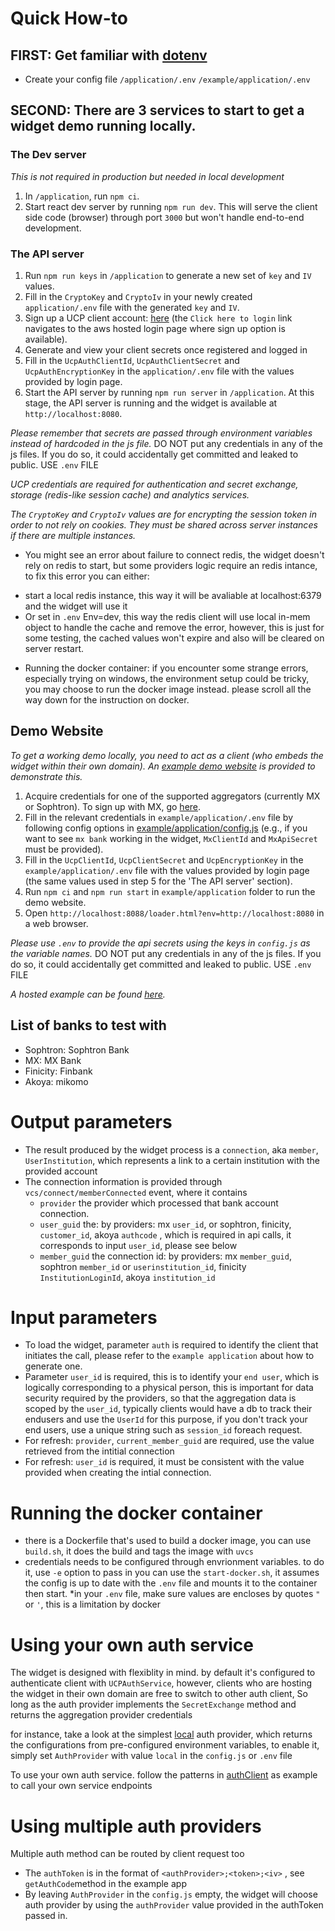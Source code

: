 # Quick How-to

## FIRST: Get familiar with [dotenv](https://www.npmjs.com/package/dotenv)
- Create your config file `/application/.env` `/example/application/.env`

## SECOND: There are 3 services to start to get a widget demo running locally.
### The Dev server
*This is not required in production but needed in local development*
  1. In `/application`, run `npm ci`.
  2. Start react dev server by running `npm run dev`. This will serve the client side code (browser) through port `3000` but won't handle end-to-end development.

### The API server
  1. Run `npm run keys` in `/application` to generate a new set of `key` and `IV` values.
  2. Fill in the `CryptoKey` and `CryptoIv` in your newly created `application/.env` file with the generated `key` and `IV`.
  3. Sign up a UCP client account: [here](https://login.universalconnectproject.org/) (the `Click here to login` link navigates to the aws hosted login page where sign up option is available).
  4. Generate and view your client secrets once registered and logged in
  5. Fill in the `UcpAuthClientId`, `UcpAuthClientSecret` and `UcpAuthEncryptionKey` in the `application/.env` file with the values provided by login page.
  6. Start the API server by running `npm run server` in `/application`. At this stage, the API server is running and the widget is available at `http://localhost:8080`.

  *Please remember that secrets are passed through environment variables instead of hardcoded in the js file.*
  DO NOT put any credentials in any of the js files. If you do so, it could accidentally get committed and leaked to public.
  USE `.env` FILE

  *UCP credentials are required for authentication and secret exchange, storage (redis-like session cache) and analytics services.*
  
  *The `CryptoKey` and `CryptoIv` values are for encrypting the session token in order to not rely on cookies. They must be shared across server instances if there are multiple instances.*

  * You might see an error about failure to connect redis, the widget doesn't rely on redis to start, but some providers logic require an redis intance, to fix this error you can either: 
  - start a local redis instance, this way it will be avaliable at localhost:6379 and the widget will use it
  - Or set in `.env` Env=dev, this way the redis client will use local in-mem object to handle the cache and remove the error, however, this is just for some testing, the cached values won't expire and also will be cleared on server restart. 
  * Running the docker container:
    if you encounter some strange errors, especially trying on windows, the environment setup could be tricky, you may choose to run the docker image instead. please scroll all the way down for the instruction on docker.

## Demo Website

*To get a working demo locally, you need to act as a client (who embeds the widget within their own domain). An [example demo website](../example/README.md) is provided to demonstrate this.*

  1. Acquire credentials for one of the supported aggregators (currently MX or Sophtron). To sign up with MX, go [here](https://dashboard.mx.com/sign_up).
  2. Fill in the relevant credentials in `example/application/.env` file by following config options in [example/application/config.js](../example/application/config.js) (e.g., if you want to see `mx bank` working in the widget, `MxClientId` and `MxApiSecret` must be provided).
  3. Fill in the `UcpClientId`, `UcpClientSecret` and `UcpEncryptionKey` in the `example/application/.env` file with the values provided by login page (the same values used in step 5 for the 'The API server' section).
  4. Run `npm ci` and `npm run start` in `example/application` folder to run the demo website.
  5. Open `http://localhost:8088/loader.html?env=http://localhost:8080` in a web browser.

*Please use `.env` to provide the api secrets using the keys in `config.js` as the variable names.*
DO NOT put any credentials in any of the js files. If you do so, it could accidentally get committed and leaked to public.
USE `.env` FILE

*A hosted example can be found [here](https://demo.universalconnectproject.org/loader.html?env=https://widget.universalconnectproject.org).*

## List of banks to test with 
- Sophtron: Sophtron Bank
- MX: MX Bank
- Finicity: Finbank
- Akoya: mikomo

# Output parameters
- The result produced by the widget process is a `connection`, aka `member`, `UserInstitution`, which represents a link to a certain institution with the provided account
- The connection information is provided through `vcs/connect/memberConnected` event, where it contains 
  * `provider` the provider which processed that bank account connection.
  * `user_guid` the: by providers:  mx `user_id`, or sophtron, finicity, `customer_id`, akoya `authcode` , which is required in api calls, it corresponds to input `user_id`, please see below
  * `member_guid` the connection id: by providers: mx `member_guid`, sophtron `member_id` or `userinstitution_id`, finicity `InstitutionLoginId`, akoya `institution_id` 

# Input parameters
- To load the widget, parameter `auth` is required to identify the client that initiates the call, please refer to the `example application` about how to generate one.
- Parameter `user_id` is required, this is to identify your `end user`, which is logically corresponding to a physical person, this is important for data security required by the providers, so that the aggregation data is scoped by the `user_id`, typically clients would have a db to track their endusers and use the `UserId` for this purpose, if you don't track your end users, use a unique string such as `session_id` foreach request.
- For refresh: `provider`, `current_member_guid` are required, use the value retrieved from the intitial connection
- For refresh: `user_id` is required, it must be consistent with the value provided when creating the intial connection. 

# Running the docker container
- there is a Dockerfile that's used to build a docker image, 
  you can use `build.sh`, it does the build and tags the image with `uvcs`
- credentials needs to be configured through envrionment variables. to do it, use `-e` option to pass in
  you can use the `start-docker.sh`, it assumes the config is up to date with the `.env` file and mounts it to the container then start.
*in your `.env` file, make sure values are encloses by quotes `"` or `'`, this is a limitation by docker

# Using your own auth service
The widget is designed with flexiblity in mind. by default it's configured to authenticate client with `UCPAuthService`, however, clients who are hosting the widget in their own domain are free to switch to other auth client, 
So long as the auth provider implements the `SecretExchange` method and returns the aggregation provider credentials

for instance, take a look at the simplest [local](./server/serviceClients/authClient/local.js) auth provider, which returns the configurations from pre-configured environment variables, to enable it, simply set `AuthProvider` with value `local` in the `config.js` or `.env` file

To use your own auth service. follow the patterns in [authClient](./server/serviceClients/authClient) as example to call your own service endpoints

# Using multiple auth providers
Multiple auth method can be routed by client request too 
- The `authToken` is in the format of `<authProvider>;<token>;<iv>` , see `getAuthCode`method in the example app
- By leaving `AuthProvider` in the `config.js` empty, the widget will choose auth provider by using the `authProvider` value provided in the authToken passed in. 
